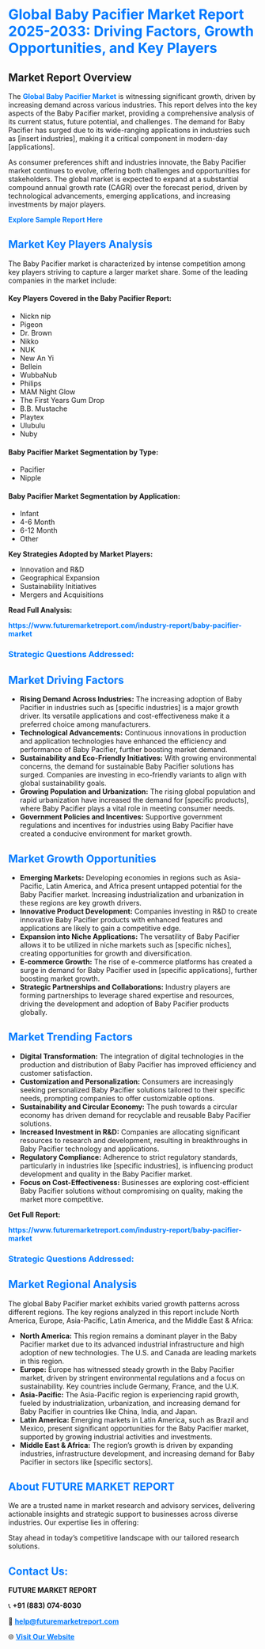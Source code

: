 <h1 style="color: #007BFF;">Global Baby Pacifier Market Report 2025-2033: Driving Factors, Growth Opportunities, and Key Players</h1>

<section id="overview">
<h2>Market Report Overview</h2>
<p>The <a href="https://www.futuremarketreport.com/industry-report/baby-pacifier-market" style="color: #007BFF; text-decoration: none;"><strong>Global Baby Pacifier Market</strong></a> is witnessing significant growth, driven by increasing demand across various industries. This report delves into the key aspects of the Baby Pacifier market, providing a comprehensive analysis of its current status, future potential, and challenges. The demand for Baby Pacifier has surged due to its wide-ranging applications in industries such as [insert industries], making it a critical component in modern-day [applications].</p>
<p>As consumer preferences shift and industries innovate, the Baby Pacifier market continues to evolve, offering both challenges and opportunities for stakeholders. The global market is expected to expand at a substantial compound annual growth rate (CAGR) over the forecast period, driven by technological advancements, emerging applications, and increasing investments by major players.</p>
</section>

<section id="overview">
<p><a href="https://www.futuremarketreport.com/request-sample/reportId=102045" style="color: #007BFF; text-decoration: none;"><strong>Explore Sample Report Here</strong></a></p>
</section>

<section id="key-players">
<h2 style="color: #007BFF;">Market Key Players Analysis</h2>
<p>The Baby Pacifier market is characterized by intense competition among key players striving to capture a larger market share. Some of the leading companies in the market include:</p>
<h4>Key Players Covered in the Baby Pacifier Report:</h4>
<ul><li>Nickn nip</li><li>Pigeon</li><li>Dr. Brown</li><li>Nikko</li><li>NUK</li><li>New An Yi</li><li>Bellein</li><li>WubbaNub</li><li>Philips</li><li>MAM Night Glow</li><li>The First Years Gum Drop</li><li>B.B. Mustache</li><li>Playtex</li><li>Ulubulu</li><li>Nuby</li></ul>
<h4>Baby Pacifier Market Segmentation by Type:</h4>
<ul><li>Pacifier</li><li>Nipple</li></ul>

<h4>Baby Pacifier Market Segmentation by Application:</h4>
<ul><li>Infant</li><li>4-6 Month</li><li>6-12 Month</li><li>Other</li></ul>
<p><strong>Key Strategies Adopted by Market Players:</strong></p>
<ul>
<li>Innovation and R&D</li>
<li>Geographical Expansion</li>
<li>Sustainability Initiatives</li>
<li>Mergers and Acquisitions</li>
</ul>
</section>

<section>
<p><strong>Read Full Analysis: </strong></p><a href="https://www.futuremarketreport.com/industry-report/baby-pacifier-market" style="color: #007BFF; text-decoration: none;"><strong>https://www.futuremarketreport.com/industry-report/baby-pacifier-market</strong></a>
<h3 style="color: #007BFF;">Strategic Questions Addressed:</h3>
</section>

<section id="driving-factors">
<h2 style="color: #007BFF;">Market Driving Factors</h2>
<ul>
<li><strong>Rising Demand Across Industries:</strong> The increasing adoption of Baby Pacifier in industries such as [specific industries] is a major growth driver. Its versatile applications and cost-effectiveness make it a preferred choice among manufacturers.</li>
<li><strong>Technological Advancements:</strong> Continuous innovations in production and application technologies have enhanced the efficiency and performance of Baby Pacifier, further boosting market demand.</li>
<li><strong>Sustainability and Eco-Friendly Initiatives:</strong> With growing environmental concerns, the demand for sustainable Baby Pacifier solutions has surged. Companies are investing in eco-friendly variants to align with global sustainability goals.</li>
<li><strong>Growing Population and Urbanization:</strong> The rising global population and rapid urbanization have increased the demand for [specific products], where Baby Pacifier plays a vital role in meeting consumer needs.</li>
<li><strong>Government Policies and Incentives:</strong> Supportive government regulations and incentives for industries using Baby Pacifier have created a conducive environment for market growth.</li>
</ul>
</section>

<section id="growth-opportunities">
<h2 style="color: #007BFF;">Market Growth Opportunities</h2>
<ul>
<li><strong>Emerging Markets:</strong> Developing economies in regions such as Asia-Pacific, Latin America, and Africa present untapped potential for the Baby Pacifier market. Increasing industrialization and urbanization in these regions are key growth drivers.</li>
<li><strong>Innovative Product Development:</strong> Companies investing in R&D to create innovative Baby Pacifier products with enhanced features and applications are likely to gain a competitive edge.</li>
<li><strong>Expansion into Niche Applications:</strong> The versatility of Baby Pacifier allows it to be utilized in niche markets such as [specific niches], creating opportunities for growth and diversification.</li>
<li><strong>E-commerce Growth:</strong> The rise of e-commerce platforms has created a surge in demand for Baby Pacifier used in [specific applications], further boosting market growth.</li>
<li><strong>Strategic Partnerships and Collaborations:</strong> Industry players are forming partnerships to leverage shared expertise and resources, driving the development and adoption of Baby Pacifier products globally.</li>
</ul>
</section>

<section id="trending-factors">
<h2 style="color: #007BFF;">Market Trending Factors</h2>
<ul>
<li><strong>Digital Transformation:</strong> The integration of digital technologies in the production and distribution of Baby Pacifier has improved efficiency and customer satisfaction.</li>
<li><strong>Customization and Personalization:</strong> Consumers are increasingly seeking personalized Baby Pacifier solutions tailored to their specific needs, prompting companies to offer customizable options.</li>
<li><strong>Sustainability and Circular Economy:</strong> The push towards a circular economy has driven demand for recyclable and reusable Baby Pacifier solutions.</li>
<li><strong>Increased Investment in R&D:</strong> Companies are allocating significant resources to research and development, resulting in breakthroughs in Baby Pacifier technology and applications.</li>
<li><strong>Regulatory Compliance:</strong> Adherence to strict regulatory standards, particularly in industries like [specific industries], is influencing product development and quality in the Baby Pacifier market.</li>
<li><strong>Focus on Cost-Effectiveness:</strong> Businesses are exploring cost-efficient Baby Pacifier solutions without compromising on quality, making the market more competitive.</li>
</ul>
</section>

<section>
<p><strong>Get Full Report: </strong></p><a href="https://www.futuremarketreport.com/industry-report/baby-pacifier-market" style="color: #007BFF; text-decoration: none;"><strong>https://www.futuremarketreport.com/industry-report/baby-pacifier-market</strong></a>
<h3 style="color: #007BFF;">Strategic Questions Addressed:</h3>
</section>


<section id="regional-analysis">
<h2 style="color: #007BFF;">Market Regional Analysis</h2>
<p>The global Baby Pacifier market exhibits varied growth patterns across different regions. The key regions analyzed in this report include North America, Europe, Asia-Pacific, Latin America, and the Middle East & Africa:</p>
<ul>
<li><strong>North America:</strong> This region remains a dominant player in the Baby Pacifier market due to its advanced industrial infrastructure and high adoption of new technologies. The U.S. and Canada are leading markets in this region.</li>
<li><strong>Europe:</strong> Europe has witnessed steady growth in the Baby Pacifier market, driven by stringent environmental regulations and a focus on sustainability. Key countries include Germany, France, and the U.K.</li>
<li><strong>Asia-Pacific:</strong> The Asia-Pacific region is experiencing rapid growth, fueled by industrialization, urbanization, and increasing demand for Baby Pacifier in countries like China, India, and Japan.</li>
<li><strong>Latin America:</strong> Emerging markets in Latin America, such as Brazil and Mexico, present significant opportunities for the Baby Pacifier market, supported by growing industrial activities and investments.</li>
<li><strong>Middle East & Africa:</strong> The region’s growth is driven by expanding industries, infrastructure development, and increasing demand for Baby Pacifier in sectors like [specific sectors].</li>
</ul>
</section>

<footer>
<h2 style="color: #007BFF;">About FUTURE MARKET REPORT</h2>
<p>We are a trusted name in market research and advisory services, delivering actionable insights and strategic support to businesses across diverse industries. Our expertise lies in offering:</p>

<p>Stay ahead in today’s competitive landscape with our tailored research solutions.</p>

<h2 style="color: #007BFF;">Contact Us:</h2>
<p><strong>FUTURE MARKET REPORT</strong></p>
<p>📞 <strong>+91 (883) 074-8030</strong></p>
<p>📧 <strong><a href="mailto:help@futuremarketreport.com" style="color: #007BFF;">help@futuremarketreport.com</a></strong></p>
<p>🌐 <strong><a href="https://www.futuremarketreport.com/" style="color: #007BFF;">Visit Our Website</a></strong></p>
</footer>